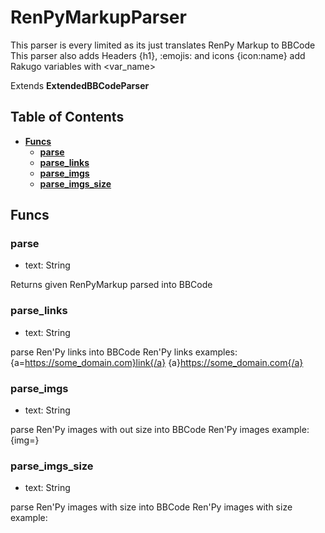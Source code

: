 # RenPyMarkupParser
This parser is every limited as its just translates RenPy Markup to BBCode
This parser also adds Headers {h1}, :emojis: and icons {icon:name} add Rakugo variables with <var_name>

Extends **ExtendedBBCodeParser**

## Table of Contents

- [**Funcs**](#funcs)
    - [**parse**](#parse)
    - [**parse_links**](#parse_links)
    - [**parse_imgs**](#parse_imgs)
    - [**parse_imgs_size**](#parse_imgs_size)

## Funcs

### parse
 - text: String

Returns given RenPyMarkup parsed into BBCode

### parse_links
 - text: String

parse Ren'Py links into BBCode
Ren'Py links examples:
{a=https://some_domain.com}link{/a}
{a}https://some_domain.com{/a}

### parse_imgs
 - text: String

parse Ren'Py images with out size into BBCode
Ren'Py images example:
{img=<path>}

### parse_imgs_size
 - text: String

parse Ren'Py images with size into BBCode
Ren'Py images with size example:
